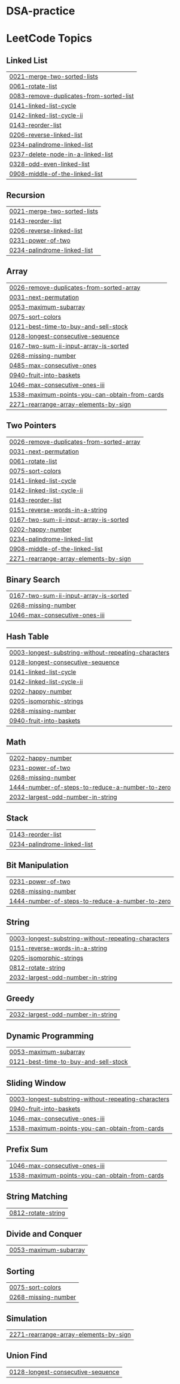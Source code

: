 # DSA-practice
<!---LeetCode Topics Start-->
# LeetCode Topics
## Linked List
|  |
| ------- |
| [0021-merge-two-sorted-lists](https://github.com/ShreyaSaha080403/DSA-practice/tree/master/0021-merge-two-sorted-lists) |
| [0061-rotate-list](https://github.com/ShreyaSaha080403/DSA-practice/tree/master/0061-rotate-list) |
| [0083-remove-duplicates-from-sorted-list](https://github.com/ShreyaSaha080403/DSA-practice/tree/master/0083-remove-duplicates-from-sorted-list) |
| [0141-linked-list-cycle](https://github.com/ShreyaSaha080403/DSA-practice/tree/master/0141-linked-list-cycle) |
| [0142-linked-list-cycle-ii](https://github.com/ShreyaSaha080403/DSA-practice/tree/master/0142-linked-list-cycle-ii) |
| [0143-reorder-list](https://github.com/ShreyaSaha080403/DSA-practice/tree/master/0143-reorder-list) |
| [0206-reverse-linked-list](https://github.com/ShreyaSaha080403/DSA-practice/tree/master/0206-reverse-linked-list) |
| [0234-palindrome-linked-list](https://github.com/ShreyaSaha080403/DSA-practice/tree/master/0234-palindrome-linked-list) |
| [0237-delete-node-in-a-linked-list](https://github.com/ShreyaSaha080403/DSA-practice/tree/master/0237-delete-node-in-a-linked-list) |
| [0328-odd-even-linked-list](https://github.com/ShreyaSaha080403/DSA-practice/tree/master/0328-odd-even-linked-list) |
| [0908-middle-of-the-linked-list](https://github.com/ShreyaSaha080403/DSA-practice/tree/master/0908-middle-of-the-linked-list) |
## Recursion
|  |
| ------- |
| [0021-merge-two-sorted-lists](https://github.com/ShreyaSaha080403/DSA-practice/tree/master/0021-merge-two-sorted-lists) |
| [0143-reorder-list](https://github.com/ShreyaSaha080403/DSA-practice/tree/master/0143-reorder-list) |
| [0206-reverse-linked-list](https://github.com/ShreyaSaha080403/DSA-practice/tree/master/0206-reverse-linked-list) |
| [0231-power-of-two](https://github.com/ShreyaSaha080403/DSA-practice/tree/master/0231-power-of-two) |
| [0234-palindrome-linked-list](https://github.com/ShreyaSaha080403/DSA-practice/tree/master/0234-palindrome-linked-list) |
## Array
|  |
| ------- |
| [0026-remove-duplicates-from-sorted-array](https://github.com/ShreyaSaha080403/DSA-practice/tree/master/0026-remove-duplicates-from-sorted-array) |
| [0031-next-permutation](https://github.com/ShreyaSaha080403/DSA-practice/tree/master/0031-next-permutation) |
| [0053-maximum-subarray](https://github.com/ShreyaSaha080403/DSA-practice/tree/master/0053-maximum-subarray) |
| [0075-sort-colors](https://github.com/ShreyaSaha080403/DSA-practice/tree/master/0075-sort-colors) |
| [0121-best-time-to-buy-and-sell-stock](https://github.com/ShreyaSaha080403/DSA-practice/tree/master/0121-best-time-to-buy-and-sell-stock) |
| [0128-longest-consecutive-sequence](https://github.com/ShreyaSaha080403/DSA-practice/tree/master/0128-longest-consecutive-sequence) |
| [0167-two-sum-ii-input-array-is-sorted](https://github.com/ShreyaSaha080403/DSA-practice/tree/master/0167-two-sum-ii-input-array-is-sorted) |
| [0268-missing-number](https://github.com/ShreyaSaha080403/DSA-practice/tree/master/0268-missing-number) |
| [0485-max-consecutive-ones](https://github.com/ShreyaSaha080403/DSA-practice/tree/master/0485-max-consecutive-ones) |
| [0940-fruit-into-baskets](https://github.com/ShreyaSaha080403/DSA-practice/tree/master/0940-fruit-into-baskets) |
| [1046-max-consecutive-ones-iii](https://github.com/ShreyaSaha080403/DSA-practice/tree/master/1046-max-consecutive-ones-iii) |
| [1538-maximum-points-you-can-obtain-from-cards](https://github.com/ShreyaSaha080403/DSA-practice/tree/master/1538-maximum-points-you-can-obtain-from-cards) |
| [2271-rearrange-array-elements-by-sign](https://github.com/ShreyaSaha080403/DSA-practice/tree/master/2271-rearrange-array-elements-by-sign) |
## Two Pointers
|  |
| ------- |
| [0026-remove-duplicates-from-sorted-array](https://github.com/ShreyaSaha080403/DSA-practice/tree/master/0026-remove-duplicates-from-sorted-array) |
| [0031-next-permutation](https://github.com/ShreyaSaha080403/DSA-practice/tree/master/0031-next-permutation) |
| [0061-rotate-list](https://github.com/ShreyaSaha080403/DSA-practice/tree/master/0061-rotate-list) |
| [0075-sort-colors](https://github.com/ShreyaSaha080403/DSA-practice/tree/master/0075-sort-colors) |
| [0141-linked-list-cycle](https://github.com/ShreyaSaha080403/DSA-practice/tree/master/0141-linked-list-cycle) |
| [0142-linked-list-cycle-ii](https://github.com/ShreyaSaha080403/DSA-practice/tree/master/0142-linked-list-cycle-ii) |
| [0143-reorder-list](https://github.com/ShreyaSaha080403/DSA-practice/tree/master/0143-reorder-list) |
| [0151-reverse-words-in-a-string](https://github.com/ShreyaSaha080403/DSA-practice/tree/master/0151-reverse-words-in-a-string) |
| [0167-two-sum-ii-input-array-is-sorted](https://github.com/ShreyaSaha080403/DSA-practice/tree/master/0167-two-sum-ii-input-array-is-sorted) |
| [0202-happy-number](https://github.com/ShreyaSaha080403/DSA-practice/tree/master/0202-happy-number) |
| [0234-palindrome-linked-list](https://github.com/ShreyaSaha080403/DSA-practice/tree/master/0234-palindrome-linked-list) |
| [0908-middle-of-the-linked-list](https://github.com/ShreyaSaha080403/DSA-practice/tree/master/0908-middle-of-the-linked-list) |
| [2271-rearrange-array-elements-by-sign](https://github.com/ShreyaSaha080403/DSA-practice/tree/master/2271-rearrange-array-elements-by-sign) |
## Binary Search
|  |
| ------- |
| [0167-two-sum-ii-input-array-is-sorted](https://github.com/ShreyaSaha080403/DSA-practice/tree/master/0167-two-sum-ii-input-array-is-sorted) |
| [0268-missing-number](https://github.com/ShreyaSaha080403/DSA-practice/tree/master/0268-missing-number) |
| [1046-max-consecutive-ones-iii](https://github.com/ShreyaSaha080403/DSA-practice/tree/master/1046-max-consecutive-ones-iii) |
## Hash Table
|  |
| ------- |
| [0003-longest-substring-without-repeating-characters](https://github.com/ShreyaSaha080403/DSA-practice/tree/master/0003-longest-substring-without-repeating-characters) |
| [0128-longest-consecutive-sequence](https://github.com/ShreyaSaha080403/DSA-practice/tree/master/0128-longest-consecutive-sequence) |
| [0141-linked-list-cycle](https://github.com/ShreyaSaha080403/DSA-practice/tree/master/0141-linked-list-cycle) |
| [0142-linked-list-cycle-ii](https://github.com/ShreyaSaha080403/DSA-practice/tree/master/0142-linked-list-cycle-ii) |
| [0202-happy-number](https://github.com/ShreyaSaha080403/DSA-practice/tree/master/0202-happy-number) |
| [0205-isomorphic-strings](https://github.com/ShreyaSaha080403/DSA-practice/tree/master/0205-isomorphic-strings) |
| [0268-missing-number](https://github.com/ShreyaSaha080403/DSA-practice/tree/master/0268-missing-number) |
| [0940-fruit-into-baskets](https://github.com/ShreyaSaha080403/DSA-practice/tree/master/0940-fruit-into-baskets) |
## Math
|  |
| ------- |
| [0202-happy-number](https://github.com/ShreyaSaha080403/DSA-practice/tree/master/0202-happy-number) |
| [0231-power-of-two](https://github.com/ShreyaSaha080403/DSA-practice/tree/master/0231-power-of-two) |
| [0268-missing-number](https://github.com/ShreyaSaha080403/DSA-practice/tree/master/0268-missing-number) |
| [1444-number-of-steps-to-reduce-a-number-to-zero](https://github.com/ShreyaSaha080403/DSA-practice/tree/master/1444-number-of-steps-to-reduce-a-number-to-zero) |
| [2032-largest-odd-number-in-string](https://github.com/ShreyaSaha080403/DSA-practice/tree/master/2032-largest-odd-number-in-string) |
## Stack
|  |
| ------- |
| [0143-reorder-list](https://github.com/ShreyaSaha080403/DSA-practice/tree/master/0143-reorder-list) |
| [0234-palindrome-linked-list](https://github.com/ShreyaSaha080403/DSA-practice/tree/master/0234-palindrome-linked-list) |
## Bit Manipulation
|  |
| ------- |
| [0231-power-of-two](https://github.com/ShreyaSaha080403/DSA-practice/tree/master/0231-power-of-two) |
| [0268-missing-number](https://github.com/ShreyaSaha080403/DSA-practice/tree/master/0268-missing-number) |
| [1444-number-of-steps-to-reduce-a-number-to-zero](https://github.com/ShreyaSaha080403/DSA-practice/tree/master/1444-number-of-steps-to-reduce-a-number-to-zero) |
## String
|  |
| ------- |
| [0003-longest-substring-without-repeating-characters](https://github.com/ShreyaSaha080403/DSA-practice/tree/master/0003-longest-substring-without-repeating-characters) |
| [0151-reverse-words-in-a-string](https://github.com/ShreyaSaha080403/DSA-practice/tree/master/0151-reverse-words-in-a-string) |
| [0205-isomorphic-strings](https://github.com/ShreyaSaha080403/DSA-practice/tree/master/0205-isomorphic-strings) |
| [0812-rotate-string](https://github.com/ShreyaSaha080403/DSA-practice/tree/master/0812-rotate-string) |
| [2032-largest-odd-number-in-string](https://github.com/ShreyaSaha080403/DSA-practice/tree/master/2032-largest-odd-number-in-string) |
## Greedy
|  |
| ------- |
| [2032-largest-odd-number-in-string](https://github.com/ShreyaSaha080403/DSA-practice/tree/master/2032-largest-odd-number-in-string) |
## Dynamic Programming
|  |
| ------- |
| [0053-maximum-subarray](https://github.com/ShreyaSaha080403/DSA-practice/tree/master/0053-maximum-subarray) |
| [0121-best-time-to-buy-and-sell-stock](https://github.com/ShreyaSaha080403/DSA-practice/tree/master/0121-best-time-to-buy-and-sell-stock) |
## Sliding Window
|  |
| ------- |
| [0003-longest-substring-without-repeating-characters](https://github.com/ShreyaSaha080403/DSA-practice/tree/master/0003-longest-substring-without-repeating-characters) |
| [0940-fruit-into-baskets](https://github.com/ShreyaSaha080403/DSA-practice/tree/master/0940-fruit-into-baskets) |
| [1046-max-consecutive-ones-iii](https://github.com/ShreyaSaha080403/DSA-practice/tree/master/1046-max-consecutive-ones-iii) |
| [1538-maximum-points-you-can-obtain-from-cards](https://github.com/ShreyaSaha080403/DSA-practice/tree/master/1538-maximum-points-you-can-obtain-from-cards) |
## Prefix Sum
|  |
| ------- |
| [1046-max-consecutive-ones-iii](https://github.com/ShreyaSaha080403/DSA-practice/tree/master/1046-max-consecutive-ones-iii) |
| [1538-maximum-points-you-can-obtain-from-cards](https://github.com/ShreyaSaha080403/DSA-practice/tree/master/1538-maximum-points-you-can-obtain-from-cards) |
## String Matching
|  |
| ------- |
| [0812-rotate-string](https://github.com/ShreyaSaha080403/DSA-practice/tree/master/0812-rotate-string) |
## Divide and Conquer
|  |
| ------- |
| [0053-maximum-subarray](https://github.com/ShreyaSaha080403/DSA-practice/tree/master/0053-maximum-subarray) |
## Sorting
|  |
| ------- |
| [0075-sort-colors](https://github.com/ShreyaSaha080403/DSA-practice/tree/master/0075-sort-colors) |
| [0268-missing-number](https://github.com/ShreyaSaha080403/DSA-practice/tree/master/0268-missing-number) |
## Simulation
|  |
| ------- |
| [2271-rearrange-array-elements-by-sign](https://github.com/ShreyaSaha080403/DSA-practice/tree/master/2271-rearrange-array-elements-by-sign) |
## Union Find
|  |
| ------- |
| [0128-longest-consecutive-sequence](https://github.com/ShreyaSaha080403/DSA-practice/tree/master/0128-longest-consecutive-sequence) |
<!---LeetCode Topics End-->